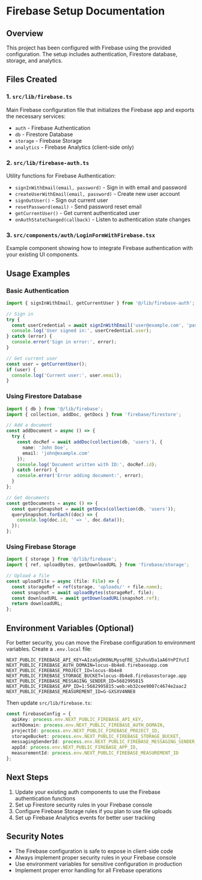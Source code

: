 # Firebase Setup Documentation

## Overview
This project has been configured with Firebase using the provided configuration. The setup includes authentication, Firestore database, storage, and analytics.

## Files Created

### 1. `src/lib/firebase.ts`
Main Firebase configuration file that initializes the Firebase app and exports the necessary services:
- `auth` - Firebase Authentication
- `db` - Firestore Database
- `storage` - Firebase Storage
- `analytics` - Firebase Analytics (client-side only)

### 2. `src/lib/firebase-auth.ts`
Utility functions for Firebase Authentication:
- `signInWithEmail(email, password)` - Sign in with email and password
- `createUserWithEmail(email, password)` - Create new user account
- `signOutUser()` - Sign out current user
- `resetPassword(email)` - Send password reset email
- `getCurrentUser()` - Get current authenticated user
- `onAuthStateChanged(callback)` - Listen to authentication state changes

### 3. `src/components/auth/LoginFormWithFirebase.tsx`
Example component showing how to integrate Firebase authentication with your existing UI components.

## Usage Examples

### Basic Authentication
```typescript
import { signInWithEmail, getCurrentUser } from '@/lib/firebase-auth';

// Sign in
try {
  const userCredential = await signInWithEmail('user@example.com', 'password');
  console.log('User signed in:', userCredential.user);
} catch (error) {
  console.error('Sign in error:', error);
}

// Get current user
const user = getCurrentUser();
if (user) {
  console.log('Current user:', user.email);
}
```

### Using Firestore Database
```typescript
import { db } from '@/lib/firebase';
import { collection, addDoc, getDocs } from 'firebase/firestore';

// Add a document
const addDocument = async () => {
  try {
    const docRef = await addDoc(collection(db, 'users'), {
      name: 'John Doe',
      email: 'john@example.com'
    });
    console.log('Document written with ID:', docRef.id);
  } catch (error) {
    console.error('Error adding document:', error);
  }
};

// Get documents
const getDocuments = async () => {
  const querySnapshot = await getDocs(collection(db, 'users'));
  querySnapshot.forEach((doc) => {
    console.log(doc.id, ' => ', doc.data());
  });
};
```

### Using Firebase Storage
```typescript
import { storage } from '@/lib/firebase';
import { ref, uploadBytes, getDownloadURL } from 'firebase/storage';

// Upload a file
const uploadFile = async (file: File) => {
  const storageRef = ref(storage, 'uploads/' + file.name);
  const snapshot = await uploadBytes(storageRef, file);
  const downloadURL = await getDownloadURL(snapshot.ref);
  return downloadURL;
};
```

## Environment Variables (Optional)
For better security, you can move the Firebase configuration to environment variables. Create a `.env.local` file:

```env
NEXT_PUBLIC_FIREBASE_API_KEY=AIzaSyDK0NLMysqFRE_S2xhuVDa1aA6YnPIYutI
NEXT_PUBLIC_FIREBASE_AUTH_DOMAIN=locus-8b4e8.firebaseapp.com
NEXT_PUBLIC_FIREBASE_PROJECT_ID=locus-8b4e8
NEXT_PUBLIC_FIREBASE_STORAGE_BUCKET=locus-8b4e8.firebasestorage.app
NEXT_PUBLIC_FIREBASE_MESSAGING_SENDER_ID=5682995815
NEXT_PUBLIC_FIREBASE_APP_ID=1:5682995815:web:eb32cee9007c4674e2aac2
NEXT_PUBLIC_FIREBASE_MEASUREMENT_ID=G-GXSXV4NNE8
```

Then update `src/lib/firebase.ts`:
```typescript
const firebaseConfig = {
  apiKey: process.env.NEXT_PUBLIC_FIREBASE_API_KEY,
  authDomain: process.env.NEXT_PUBLIC_FIREBASE_AUTH_DOMAIN,
  projectId: process.env.NEXT_PUBLIC_FIREBASE_PROJECT_ID,
  storageBucket: process.env.NEXT_PUBLIC_FIREBASE_STORAGE_BUCKET,
  messagingSenderId: process.env.NEXT_PUBLIC_FIREBASE_MESSAGING_SENDER_ID,
  appId: process.env.NEXT_PUBLIC_FIREBASE_APP_ID,
  measurementId: process.env.NEXT_PUBLIC_FIREBASE_MEASUREMENT_ID
};
```

## Next Steps
1. Update your existing auth components to use the Firebase authentication functions
2. Set up Firestore security rules in your Firebase console
3. Configure Firebase Storage rules if you plan to use file uploads
4. Set up Firebase Analytics events for better user tracking

## Security Notes
- The Firebase configuration is safe to expose in client-side code
- Always implement proper security rules in your Firebase console
- Use environment variables for sensitive configuration in production
- Implement proper error handling for all Firebase operations
